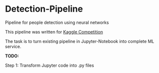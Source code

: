 # Detection-Pipeline
Pipeline for people detection using neural networks

This pipeline was written for [Kaggle Competition](https://www.kaggle.com/c/mipt-x5-lab-2-run-2/overview)

The task is to turn existing pipeline in Jupyter-Notebook into complete ML service.

**TODO:**

Step 1:
Transform Jupyter code into .py files